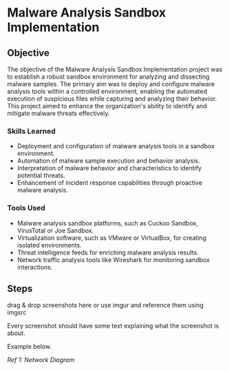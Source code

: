 # Malware Analysis Sandbox Implementation

## Objective

The objective of the Malware Analysis Sandbox Implementation project was to establish a robust sandbox environment for analyzing and dissecting malware samples. The primary aim was to deploy and configure malware analysis tools within a controlled environment, enabling the automated execution of suspicious files while capturing and analyzing their behavior. This project aimed to enhance the organization's ability to identify and mitigate malware threats effectively.


### Skills Learned

- Deployment and configuration of malware analysis tools in a sandbox environment.
- Automation of malware sample execution and behavior analysis.
- Interpretation of malware behavior and characteristics to identify potential threats.
- Enhancement of incident response capabilities through proactive malware analysis.


### Tools Used

- Malware analysis sandbox platforms, such as Cuckoo Sandbox, VirusTotal or Joe Sandbox.
- Virtualization software, such as VMware or VirtualBox, for creating isolated environments.
- Threat intelligence feeds for enriching malware analysis results.
- Network traffic analysis tools like Wireshark for monitoring sandbox interactions.





## Steps
drag & drop screenshots here or use imgur and reference them using imgsrc

Every screenshot should have some text explaining what the screenshot is about.

Example below.

*Ref 1: Network Diagram*
